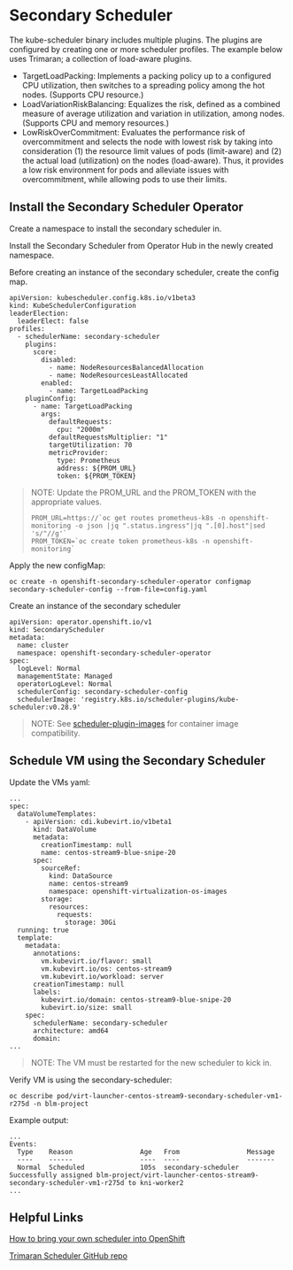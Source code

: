 # Secondary Scheduler

The kube-scheduler binary includes multiple plugins.  The plugins are configured by creating one or more scheduler profiles.  The example below uses Trimaran; a collection of load-aware plugins.

* TargetLoadPacking: Implements a packing policy up to a configured CPU utilization, then switches to a spreading policy among the hot nodes. (Supports CPU resource.)  
* LoadVariationRiskBalancing: Equalizes the risk, defined as a combined measure of average utilization and variation in utilization, among nodes. (Supports CPU and memory resources.)  
* LowRiskOverCommitment: Evaluates the performance risk of overcommitment and selects the node with lowest risk by taking into consideration (1) the resource limit values of pods (limit-aware) and (2) the actual load (utilization) on the nodes (load-aware). Thus, it provides a low risk environment for pods and alleviate issues with overcommitment, while allowing pods to use their limits.  


## Install the Secondary Scheduler Operator

Create a namespace to install the secondary scheduler in.

Install the Secondary Scheduler from Operator Hub in the newly created namespace.

Before creating an instance of the secondary scheduler, create the config map.

```
apiVersion: kubescheduler.config.k8s.io/v1beta3
kind: KubeSchedulerConfiguration
leaderElection:
  leaderElect: false
profiles:
  - schedulerName: secondary-scheduler
    plugins:
      score:
        disabled:
          - name: NodeResourcesBalancedAllocation
          - name: NodeResourcesLeastAllocated
        enabled:
          - name: TargetLoadPacking
    pluginConfig:
      - name: TargetLoadPacking
        args:
          defaultRequests:
            cpu: "2000m"
          defaultRequestsMultiplier: "1"
          targetUtilization: 70
          metricProvider:
            type: Prometheus
            address: ${PROM_URL}
            token: ${PROM_TOKEN}
```
> NOTE:  Update the PROM_URL and the PROM_TOKEN with the appropriate values.  
> ```
> PROM_URL=https://`oc get routes prometheus-k8s -n openshift-monitoring -o json |jq ".status.ingress"|jq ".[0].host"|sed 's/"//g'`  
> PROM_TOKEN=`oc create token prometheus-k8s -n openshift-monitoring`
> ```

Apply the new configMap:
```
oc create -n openshift-secondary-scheduler-operator configmap secondary-scheduler-config --from-file=config.yaml
```

Create an instance of the secondary scheduler

```
apiVersion: operator.openshift.io/v1
kind: SecondaryScheduler
metadata:
  name: cluster
  namespace: openshift-secondary-scheduler-operator
spec:
  logLevel: Normal
  managementState: Managed
  operatorLogLevel: Normal
  schedulerConfig: secondary-scheduler-config
  schedulerImage: 'registry.k8s.io/scheduler-plugins/kube-scheduler:v0.28.9'
```
> NOTE: See [scheduler-plugin-images](https://github.com/kubernetes-sigs/scheduler-plugins#compatibility-matrix) for container image compatibility.


## Schedule VM using the Secondary Scheduler

Update the VMs yaml:
```hl_lines="30"
...
spec:
  dataVolumeTemplates:
    - apiVersion: cdi.kubevirt.io/v1beta1
      kind: DataVolume
      metadata:
        creationTimestamp: null
        name: centos-stream9-blue-snipe-20
      spec:
        sourceRef:
          kind: DataSource
          name: centos-stream9
          namespace: openshift-virtualization-os-images
        storage:
          resources:
            requests:
              storage: 30Gi
  running: true
  template:
    metadata:
      annotations:
        vm.kubevirt.io/flavor: small
        vm.kubevirt.io/os: centos-stream9
        vm.kubevirt.io/workload: server
      creationTimestamp: null
      labels:
        kubevirt.io/domain: centos-stream9-blue-snipe-20
        kubevirt.io/size: small
    spec:
      schedulerName: secondary-scheduler
      architecture: amd64
      domain:
...
```
> NOTE: The VM must be restarted for the new scheduler to kick in.

Verify VM is using the secondary-scheduler:
```
oc describe pod/virt-launcher-centos-stream9-secondary-scheduler-vm1-r275d -n blm-project
```

Example output:
```
...
Events:
  Type    Reason                 Age   From                 Message
  ----    ------                 ----  ----                 -------
  Normal  Scheduled              105s  secondary-scheduler  Successfully assigned blm-project/virt-launcher-centos-stream9-secondary-scheduler-vm1-r275d to kni-worker2
...
```

## Helpful Links

[How to bring your own scheduler into OpenShift](https://www.redhat.com/en/blog/how-to-bring-your-own-scheduler-into-openshift-with-the-secondary-scheduler-operator)


[Trimaran Scheduler GitHub repo](https://github.com/kubernetes-sigs/scheduler-plugins/blob/master/pkg/trimaran/README.md)



